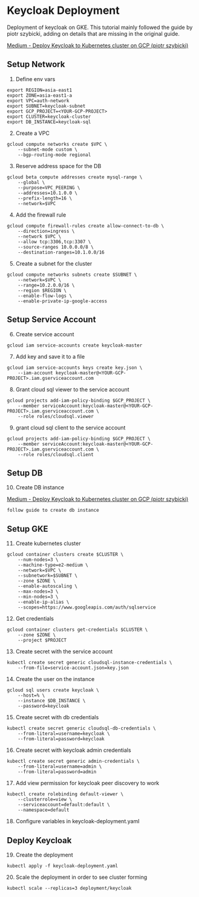 # Keycloak Deployment
Deployment of keycloak on GKE. This tutorial mainly followed the guide by piotr szybicki,
adding on details that are missing in the original guide.

[Medium - Deploy Keycloak to Kubernetes cluster on GCP (piotr szybicki)](https://medium.com/12-developer-labors/deploy-keycloak-to-kubernetees-cluster-on-gcp-9a1afa0984f2)

## Setup Network

1. Define env vars
```commandline
export REGION=asia-east1
export ZONE=asia-east1-a
export VPC=auth-network
export SUBNET=keycloak-subnet
export GCP_PROJECT=<YOUR-GCP-PROJECT>
export CLUSTER=keycloak-cluster
export DB_INSTANCE=keycloak-sql
```
2. Create a VPC
```commandline
gcloud compute networks create $VPC \
    --subnet-mode custom \
    --bgp-routing-mode regional
```

3. Reserve address space for the DB
```commandline
gcloud beta compute addresses create mysql-range \
    --global \
    --purpose=VPC_PEERING \
    --addresses=10.1.0.0 \
    --prefix-length=16 \
    --network=$VPC
```

4. Add the firewall rule
```commandline
gcloud compute firewall-rules create allow-connect-to-db \
    --direction=ingress \
    --network $VPC \
    --allow tcp:3306,tcp:3307 \
    --source-ranges 10.0.0.0/8 \
    --destination-ranges=10.1.0.0/16
```

5. Create a subnet for the cluster
```commandline
gcloud compute networks subnets create $SUBNET \
    --network=$VPC \
    --range=10.2.0.0/16 \
    --region $REGION \
    --enable-flow-logs \
    --enable-private-ip-google-access
```

## Setup Service Account

6. Create service account
```commandline
gcloud iam service-accounts create keycloak-master
```

7. Add key and save it to a file
```commandline
gcloud iam service-accounts keys create key.json \
    --iam-account keycloak-master@<YOUR-GCP-PROJECT>.iam.gserviceaccount.com
```

8. Grant cloud sql viewer to the service account
```commandline
gcloud projects add-iam-policy-binding $GCP_PROJECT \
    --member serviceAccount:keycloak-master@<YOUR-GCP-PROJECT>.iam.gserviceaccount.com \
    --role roles/cloudsql.viewer
```

9. grant cloud sql client to the service account
```commandline
gcloud projects add-iam-policy-binding $GCP_PROJECT \
    --member serviceAccount:keycloak-master@<YOUR-GCP-PROJECT>.iam.gserviceaccount.com \
    --role roles/cloudsql.client
```

## Setup DB
10. Create DB instance

[Medium - Deploy Keycloak to Kubernetes cluster on GCP (piotr szybicki)](https://medium.com/12-developer-labors/deploy-keycloak-to-kubernetees-cluster-on-gcp-9a1afa0984f2)
```commandline
follow guide to create db instance
```

## Setup GKE
11. Create kubernetes cluster
```commandline
gcloud container clusters create $CLUSTER \
    --num-nodes=3 \
    --machine-type=e2-medium \
    --network=$VPC \
    --subnetwork=$SUBNET \
    --zone $ZONE \
    --enable-autoscaling \
    --max-nodes=3 \
    --min-nodes=3 \
    --enable-ip-alias \
    --scopes=https://www.googleapis.com/auth/sqlservice
```

12. Get credentials
```commandline
gcloud container clusters get-credentials $CLUSTER \
    --zone $ZONE \
    --project $PROJECT
```

13. Create secret with the service account
```commandline
kubectl create secret generic cloudsql-instance-credentials \
    --from-file=service-account.json=key.json
```

14. Create the user on the instance
```commandline
gcloud sql users create keycloak \
    --host=% \
    --instance $DB_INSTANCE \
    --password=keycloak
```

15. Create secret with db credentials
```commandline
kubectl create secret generic cloudsql-db-credentials \
    --from-literal=username=keycloak \
    --from-literal=password=keycloak
```

16. Create secret with keycloak admin credentials
```commandline
kubectl create secret generic admin-credentials \
    --from-literal=username=admin \
    --from-literal=password=admin
```

17. Add view permission for keycloak peer discovery to work
```commandline
kubectl create rolebinding default-viewer \
    --clusterrole=view \
    --serviceaccount=default:default \
    --namespace=default
```

18. Configure variables in keycloak-deployment.yaml

## Deploy Keycloak

19. Create the deployment
```commandline
kubectl apply -f keycloak-deployment.yaml
```

20. Scale the deployment in order to see cluster forming
```commandline
kubectl scale --replicas=3 deployment/keycloak
```
